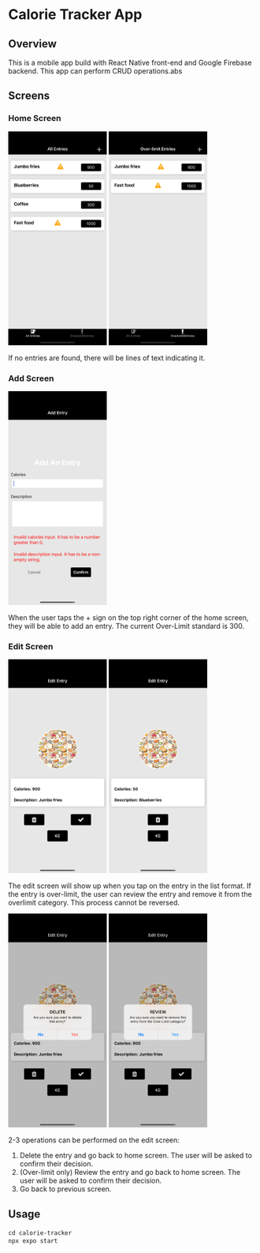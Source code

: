 # Calorie Tracker App

## Overview

This is a mobile app build with React Native front-end and Google Firebase backend. This app can perform CRUD operations.abs

## Screens

### Home Screen

<img src="./assets/All.png" alt="All Entries Screen" width="200"/>
<img src="./assets/OverLimit.png" alt="Over-Limit Entries Screen" width="200"/>

If no entries are found, there will be lines of text indicating it.

### Add Screen

<img src="./assets/Add.png" alt="Add Screen" width="200"/>

When the user taps the + sign on the top right corner of the home screen, they will be able to add an entry. The current Over-Limit standard is 300.

### Edit Screen

<img src="./assets/Edit1.png" alt="Edit Screen of Over-Limit Entry" width="200"/>
<img src="./assets/Edit2.png" alt="Edit Screen of Regular Entry" width="200"/>

The edit screen will show up when you tap on the entry in the list format. If the entry is over-limit, the user can review the entry and remove it from the overlimit category. This process cannot be reversed.

<img src="./assets/Delete.png" alt="Delete Alert" width="200"/>
<img src="./assets/Review.png" alt="Review Alert" width="200"/>

2-3 operations can be performed on the edit screen:

1. Delete the entry and go back to home screen. The user will be asked to confirm their decision.
2. (Over-limit only) Review the entry and go back to home screen. The user will be asked to confirm their decision.
3. Go back to previous screen.

## Usage

```{bash}
cd calorie-tracker
npx expo start
```
